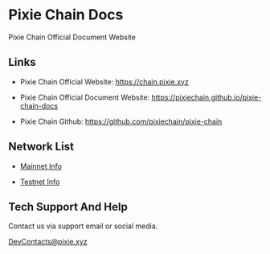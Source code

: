 # Pixie Chain Docs

Pixie Chain Official Document Website

## Links

- Pixie Chain Official Website: <https://chain.pixie.xyz>
 
- Pixie Chain Official Document Website: <https://pixiechain.github.io/pixie-chain-docs>

- Pixie Chain Github: <https://github.com/pixiechain/pixie-chain>

## Network List

- [Mainnet Info](mainnet.md)

- [Testnet Info](testnet.md)

## Tech Support And Help

Contact us via support email or social media.

<DevContacts@pixie.xyz>
